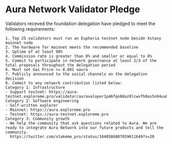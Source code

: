 # Aura Network Validator Pledge

Validators receved the foundation delegation have pledged to meet the following requirements:

    1. Top 25 validators must run an Euphoria testnet node beside Xstaxy mainnet node
    2. The hardware for mainnet meets the recommended baseline    
    3. Uptime of at least 90%
    4. Commission rate is greater than 0% and smaller or equal to 8%
    5. Commit to participate in network governance at least 2/3 of the total proposals throughout the delegation period
    6. Must set Gas Price >= 0.001 uaura
    7. Publicly announced to the social channels on the delegation decision
    8. Commit to any network contribution listed below:
    Category 1: Infrastructure
    - Support testnet: https://aura-testnet.exploreme.pro/validator/auravaloper1p46fqn68az9lcwvfh0as5n04ua8t7mh4rc3em6
    Category 2: Software engineering
    - Self-written explorer
    - Mainnet: https://aura.exploreme.pro
    - Testnet: https://aura-testnet.exploreme.pro
    Category 3: Community growth
    - We help the community that ask questions related to Aura. We are ready to integrate Aura Network into our future products and tell the community.
      https://twitter.com/stakeme_pro/status/1640586887059611649?s=20

